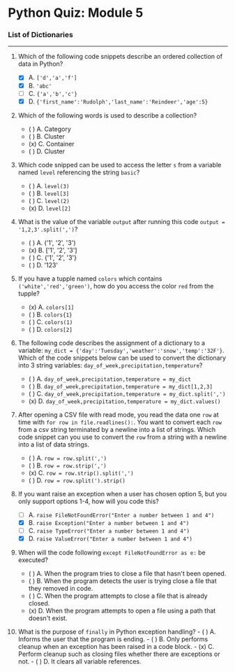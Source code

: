# Python Quiz: Module 5

### List of Dictionaries
---
1. Which of the following code snippets describe an ordered collection of data in Python?
    - [x] A. `['d','a','f']`
    - [x] B. `'abc'`
    - [ ] C. `{'a','b','c'}`
    - [x] D. `{'first_name':'Rudolph','last_name':'Reindeer','age':5}`
  
2.  Which of the following words is used to describe a collection?
    - ( ) A. Category
    - ( ) B. Cluster
    - (x) C. Container
    - ( ) D. Cluster
   
3. Which code snipped can be used to access the letter `s` from a variable named `level` referencing the string `basic`?
    - ( ) A. `level(3)`
    - ( ) B. `level[3]`
    - ( ) C. `level(2)`
    - (x) D. `level[2]`
    
4. What is the value of the variable `output` after running this code 
`output = '1,2,3'.split(',')`?
    - ( ) A. ('1', '2', '3')
    - (x) B. ['1', '2', '3']
    - ( ) C. {'1', '2', '3'}
    - ( ) D. '123'

5. If you have a tupple named `colors` which contains `('white','red','green')`, how do you access the color `red` from the tupple?
    - (x) A. `colors[1]`
    - ( ) B. `colors{1}`
    - ( ) C. `colors(1)`
    - ( ) D. `colors[2]`
   
6. The following code describes the assignment of a dictionary to a variable: `my_dict = {'day':'Tuesday','weather':'snow','temp':'32F'}`.  Which of the code snippets below can be used to convert the dictionary into 3 string variables: `day_of_week,precipitation,temperature`?

    - ( ) A. `day_of_week,precipitation,temperature = my_dict`
    - ( ) B. `day_of_week,precipitation,temperature = my_dict[1,2,3]`
    - ( ) C. `day_of_week,precipitation,temperature = my_dict.split(',')`
    - (x) D. `day_of_week,precipitation,temperature = my_dict.values()`


7. After opening a CSV file with read mode, you read the data one `row` at time with `for row in file.readlines():`. You want to convert each `row` from a csv string terminated by a newline into a list of strings.  Which code snippet can you use to convert the `row` from a string with a newline into a list of data strings.
    - ( ) A. `row = row.split(',')`
    - ( ) B. `row = row.strip(',')`
    - (x) C. `row = row.strip().split(',')`
    - ( ) D. `row = row.split(').strip()`

8. If you want raise an exception when a user has chosen option 5, but you only support options 1-4, how will you code this? 
    - [ ] A. `raise FileNotFoundError("Enter a number between 1 and 4")`
    - [x] B. `raise Exception("Enter a number between 1 and 4")`
    - [ ] C. `raise TypeError("Enter a number between 1 and 4")` 
    - [x] D. `raise ValueError("Enter a number between 1 and 4")`    

9. When will the code following `except FileNotFoundError as e:` be executed?
    - ( ) A. When the program tries to close a file that hasn't been opened.
    - ( ) B. When the program detects the user is trying close a file that they removed in code. 
    - ( ) C. When the program attempts to close a file that is already closed.
    - (x) D. When the program attempts to open a file using a path that doesn't exist.

10.  What is the purpose of `finally` in Python exception handling?
    - ( ) A. Informs the user that the program is ending.
    - ( ) B. Only performs cleanup when an exception has been raised in a code block.
    - (x) C. Perform cleanup such as closing files whether there are exceptions or not.
    - ( ) D. It clears all variable references.


